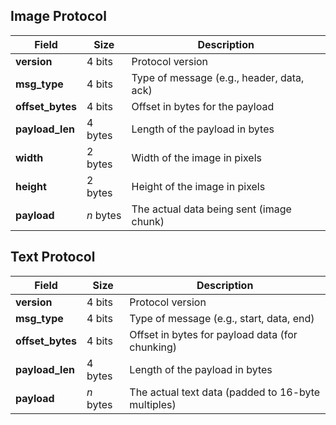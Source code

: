 ## Image Protocol

| Field         | Size      | Description                                |
|---------------|-----------|--------------------------------------------|
| **version**   | 4 bits   | Protocol version                           |
| **msg_type**  | 4 bits   | Type of message (e.g., header, data, ack)   |
| **offset_bytes** | 4 bits | Offset in bytes for the payload            |
| **payload_len** | 4 bytes | Length of the payload in bytes             |
| **width**     | 2 bytes   | Width of the image in pixels               |
| **height**    | 2 bytes   | Height of the image in pixels              |
| **payload**   | *n* bytes | The actual data being sent (image chunk)   

## Text Protocol

| Field          | Size       | Description                                |
|----------------|------------|--------------------------------------------|
| **version**    | 4 bits    | Protocol version                           |
| **msg_type**   | 4 bits     | Type of message (e.g., start, data, end)    |
| **offset_bytes** | 4 bits   | Offset in bytes for payload data (for chunking) |
| **payload_len** | 4 bytes   | Length of the payload in bytes              |
| **payload**    | *n* bytes  | The actual text data (padded to 16-byte multiples) |